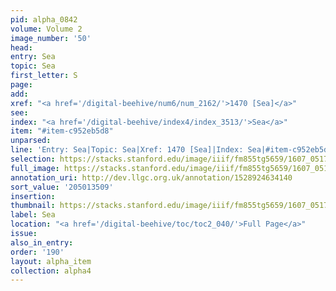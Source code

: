 ```yaml
---
pid: alpha_0842
volume: Volume 2
image_number: '50'
head:
entry: Sea
topic: Sea
first_letter: S
page:
add:
xref: "<a href='/digital-beehive/num6/num_2162/'>1470 [Sea]</a>"
see:
index: "<a href='/digital-beehive/index4/index_3513/'>Sea</a>"
item: "#item-c952eb5d8"
unparsed:
line: 'Entry: Sea|Topic: Sea|Xref: 1470 [Sea]|Index: Sea|#item-c952eb5d8'
selection: https://stacks.stanford.edu/image/iiif/fm855tg5659/1607_0517/753,3509,2987,444/full/0/default.jpg
full_image: https://stacks.stanford.edu/image/iiif/fm855tg5659/1607_0517/full/full/0/default.jpg
annotation_uri: http://dev.llgc.org.uk/annotation/1528924634140
sort_value: '205013509'
insertion:
thumbnail: https://stacks.stanford.edu/image/iiif/fm855tg5659/1607_0517/753,3509,600,180/250,/0/default.jpg
label: Sea
location: "<a href='/digital-beehive/toc/toc2_040/'>Full Page</a>"
issue:
also_in_entry:
order: '190'
layout: alpha_item
collection: alpha4
---
```

